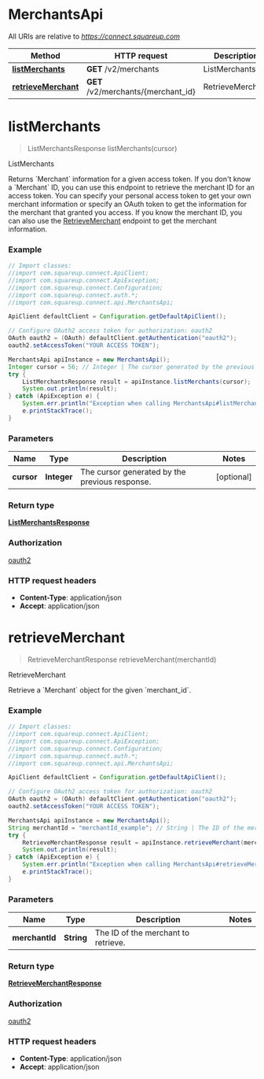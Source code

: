 # MerchantsApi

All URIs are relative to *https://connect.squareup.com*

Method | HTTP request | Description
------------- | ------------- | -------------
[**listMerchants**](MerchantsApi.md#listMerchants) | **GET** /v2/merchants | ListMerchants
[**retrieveMerchant**](MerchantsApi.md#retrieveMerchant) | **GET** /v2/merchants/{merchant_id} | RetrieveMerchant


<a name="listMerchants"></a>
# **listMerchants**
> ListMerchantsResponse listMerchants(cursor)

ListMerchants

Returns &#x60;Merchant&#x60; information for a given access token.  If you don&#39;t know a &#x60;Merchant&#x60; ID, you can use this endpoint to retrieve the merchant ID for an access token. You can specify your personal access token to get your own merchant information or specify an OAuth token to get the information for the  merchant that granted you access.  If you know the merchant ID, you can also use the [RetrieveMerchant](#endpoint-merchants-retrievemerchant) endpoint to get the merchant information.

### Example
```java
// Import classes:
//import com.squareup.connect.ApiClient;
//import com.squareup.connect.ApiException;
//import com.squareup.connect.Configuration;
//import com.squareup.connect.auth.*;
//import com.squareup.connect.api.MerchantsApi;

ApiClient defaultClient = Configuration.getDefaultApiClient();

// Configure OAuth2 access token for authorization: oauth2
OAuth oauth2 = (OAuth) defaultClient.getAuthentication("oauth2");
oauth2.setAccessToken("YOUR ACCESS TOKEN");

MerchantsApi apiInstance = new MerchantsApi();
Integer cursor = 56; // Integer | The cursor generated by the previous response.
try {
    ListMerchantsResponse result = apiInstance.listMerchants(cursor);
    System.out.println(result);
} catch (ApiException e) {
    System.err.println("Exception when calling MerchantsApi#listMerchants");
    e.printStackTrace();
}
```

### Parameters

Name | Type | Description  | Notes
------------- | ------------- | ------------- | -------------
 **cursor** | **Integer**| The cursor generated by the previous response. | [optional]

### Return type

[**ListMerchantsResponse**](ListMerchantsResponse.md)

### Authorization

[oauth2](../README.md#oauth2)

### HTTP request headers

 - **Content-Type**: application/json
 - **Accept**: application/json

<a name="retrieveMerchant"></a>
# **retrieveMerchant**
> RetrieveMerchantResponse retrieveMerchant(merchantId)

RetrieveMerchant

Retrieve a &#x60;Merchant&#x60; object for the given &#x60;merchant_id&#x60;.

### Example
```java
// Import classes:
//import com.squareup.connect.ApiClient;
//import com.squareup.connect.ApiException;
//import com.squareup.connect.Configuration;
//import com.squareup.connect.auth.*;
//import com.squareup.connect.api.MerchantsApi;

ApiClient defaultClient = Configuration.getDefaultApiClient();

// Configure OAuth2 access token for authorization: oauth2
OAuth oauth2 = (OAuth) defaultClient.getAuthentication("oauth2");
oauth2.setAccessToken("YOUR ACCESS TOKEN");

MerchantsApi apiInstance = new MerchantsApi();
String merchantId = "merchantId_example"; // String | The ID of the merchant to retrieve.
try {
    RetrieveMerchantResponse result = apiInstance.retrieveMerchant(merchantId);
    System.out.println(result);
} catch (ApiException e) {
    System.err.println("Exception when calling MerchantsApi#retrieveMerchant");
    e.printStackTrace();
}
```

### Parameters

Name | Type | Description  | Notes
------------- | ------------- | ------------- | -------------
 **merchantId** | **String**| The ID of the merchant to retrieve. |

### Return type

[**RetrieveMerchantResponse**](RetrieveMerchantResponse.md)

### Authorization

[oauth2](../README.md#oauth2)

### HTTP request headers

 - **Content-Type**: application/json
 - **Accept**: application/json

